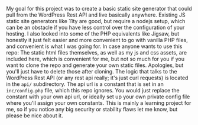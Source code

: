 My goal for this project was to create a basic static site generator that could pull from the WordPress Rest API and live basically anywhere. Existing JS static site generators like 11ty are good, but require a nodejs setup, which can be an obstacle if you have less control over the configuration of your hosting. I also looked into some of the PHP equivalents like Jigsaw, but honestly it just felt easier and more convenient to go with vanilla PHP files, and convenient is what I was going for. In case anyone wants to use this repo: The static html files themselves, as well as my js and css assets, are included here, which is convenient for me, but not so much for you if you want to clone the repo and generate your own static files. Apologies, but you'll just have to delete those after cloning. The logic that talks to the WordPress Rest API (or any rest api really; it's just curl requests) is located in the `api/` subdirectory. The api url is a constant that is set in an `inc/config.php` file, which this repo ignores. You would just replace the constant with your own api url, or ideally set up your own private config file where you'll assign your own constants. This is mainly a learning project for me, so if you notice any big security or stability flaws let me know, but please be nice about it.